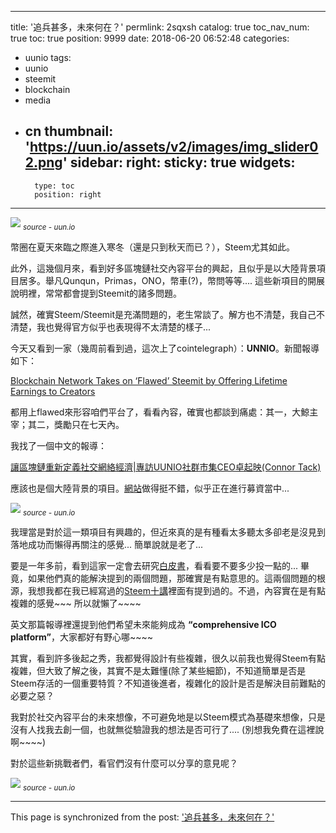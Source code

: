
---
title: '追兵甚多，未來何在？'
permlink: 2sqxsh
catalog: true
toc_nav_num: true
toc: true
position: 9999
date: 2018-06-20 06:52:48
categories:
- uunio
tags:
- uunio
- steemit
- blockchain
- media
- cn
thumbnail: 'https://uun.io/assets/v2/images/img_slider02.png'
sidebar:
    right:
        sticky: true
widgets:
    -
        type: toc
        position: right
---


![](https://uun.io/assets/v2/images/img_slider02.png)
<sub>*source - uun.io*</sub>

幣圈在夏天來臨之際進入寒冬（還是只到秋天而已？），Steem尤其如此。

此外，這幾個月來，看到好多區塊鏈社交內容平台的興起，且似乎是以大陸背景項目居多。舉凡Qunqun，Primas，ONO，幣車(?)，幣問等等.... 這些新項目的開展說明裡，常常都會提到Steemit的諸多問題。

誠然，確實Steem/Steemit是充滿問題的，老生常談了。解方也不清楚，我自己不清楚，我也覺得官方似乎也表現得不太清楚的樣子... 

今天又看到一家（幾周前看到過，這次上了cointelegraph）：**UNNIO**。新聞報導如下：

[Blockchain Network Takes on ‘Flawed’ Steemit by Offering Lifetime Earnings to Creators](https://cointelegraph.com/news/blockchain-network-takes-on-flawed-steemit-by-offering-lifetime-earnings-to-creators)

都用上flawed來形容咱們平台了，看看內容，確實也都談到痛處：其一，大鯨主宰；其二，獎勵只在七天內。

我找了一個中文的報導：

[讓區塊鏈重新定義社交網絡經濟|專訪UUNIO社群市集CEO卓起映(Connor Tack)](https://www.jinse.com/blockchain/190534.html)

應該也是個大陸背景的項目。[網站](https://uun.io/)做得挺不錯，似乎正在進行募資當中...

![](https://uun.io/assets/v2/images/img_unifulchain-dn.png)
<sub>*source - uun.io*</sub>

我理當是對於這一類項目有興趣的，但近來真的是有種看太多聽太多卻老是沒見到落地成功而懶得再關注的感覺... 簡單說就是老了...

要是一年多前，看到這家一定會去研究[白皮書](https://uun.io/#whitePaper)，看看要不要多少投一點的... 畢竟，如果他們真的能解決提到的兩個問題，那確實是有點意思的。這兩個問題的根源，我想我都在我已經寫過的[Steem十講](https://deancrypto.netlify.com/tags/steem-10/)裡面有提到過的。不過，內容實在是有點複雜的感覺~~~ 所以就懶了~~~~

英文那篇報導裡還提到他們希望未來能夠成為 **“comprehensive ICO platform”**，大家都好有野心哪~~~~ 

其實，看到許多後起之秀，我都覺得設計有些複雜，很久以前我也覺得Steem有點複雜，但大致了解之後，其實不是太難懂(除了某些細節)，不知道簡單是否是Steem存活的一個重要特質？不知道後進者，複雜化的設計是否是解決目前難點的必要之惡？

我對於社交內容平台的未來想像，不可避免地是以Steem模式為基礎來想像，只是沒有人找我去創一個，也就無從驗證我的想法是否可行了.... (別想我免費在這裡說啊~~~~)

對於這些新挑戰者們，看官們沒有什麼可以分享的意見呢？

![](https://uun.io/assets/v2/images/img_slider01.png)
<sub>*source - uun.io*</sub>

- - -

This page is synchronized from the post: ['追兵甚多，未來何在？'](https://steemit.com/@deanliu/2sqxsh)
